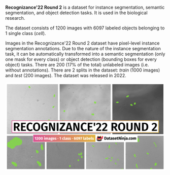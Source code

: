 **Recognizance'22 Round 2** is a dataset for instance segmentation, semantic segmentation, and object detection tasks. It is used in the biological research. 

The dataset consists of 1200 images with 6097 labeled objects belonging to 1 single class (*cell*).

Images in the Recognizance'22 Round 2 dataset have pixel-level instance segmentation annotations. Due to the nature of the instance segmentation task, it can be automatically transformed into a semantic segmentation (only one mask for every class) or object detection (bounding boxes for every object) tasks. There are 200 (17% of the total) unlabeled images (i.e. without annotations). There are 2 splits in the dataset: *train* (1000 images) and *test* (200 images). The dataset was released in 2022.

<img src="https://github.com/dataset-ninja/recognizance22-round-2/raw/main/visualizations/poster.png">
